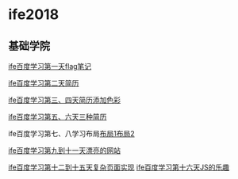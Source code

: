 # ife2018
## 基础学院

[ife百度学习第一天flag笔记](https://betrayalfan.github.io/Maifan/2018/05/10/ife%E7%AC%94%E8%AE%B01_%E5%B0%8F%E8%AF%95%E7%89%9B%E5%88%80/)

[ife百度学习第二天简历](https://betrayalfan.github.io/ife2018/day_02/html/index.html)

[ife百度学习第三、四天简历添加色彩](https://betrayalfan.github.io/ife2018/day_03/html/index.html)

[ife百度学习第五、六天三种简历](https://betrayalfan.github.io/ife2018/day_04/html/index.html)

ife百度学习第七、八学习布局[布局1](https://betrayalfan.github.io/ife2018/day_07/html/index1.html)[布局2](https://betrayalfan.github.io/ife2018/day_07/html/index2.html)

[ife百度学习第九到十一天漂亮的网站](https://betrayalfan.github.io/ife2018/day_09/html/index.html)

[ife百度学习第十二到十五天复杂页面实现](https://betrayalfan.github.io/ife2018/day_12/html/index.html)
[ife百度学习第十六天JS的乐趣](https://betrayalfan.github.io/ife2018/day_16/html/index.html)
[]()
